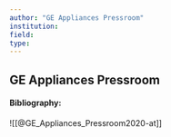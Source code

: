 ```yaml
---
author: "GE Appliances Pressroom"
institution:
field:
type:
---
```


## GE Appliances Pressroom
#### Bibliography:

![[@GE_Appliances_Pressroom2020-at]]